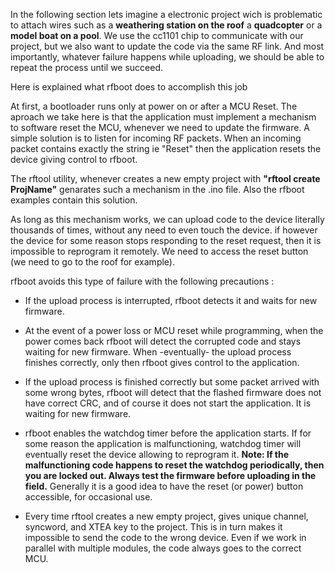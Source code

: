 In the following section lets imagine a electronic project wich is problematic
to attach wires such as a **weathering station on the roof** a **quadcopter**
or a **model boat on a pool**. We use the cc1101 chip
to communicate with our  project, but we also want to update the code via the same RF link.
And most importantly, whatever failure happens while uploading, we should be able to
repeat the process until we succeed.

Here is explained what rfboot does to accomplish this job

At first, a bootloader runs only at power on or after a MCU Reset. The aproach we take here is
that the application must implement a mechanism to software reset the MCU, whenever
we need to update the firmware. A simple solution is to listen for incoming RF packets.
When an incoming packet contains exactly the string ie "Reset" then the application resets
the device giving control to rfboot.

The rftool utility, whenever creates a new empty project with **"rftool create ProjName"**
genarates such a mechanism in the .ino file. Also the rfboot examples contain this solution.

As long as this mechanism works, we can upload code to the device literally thousands of
times, without any need to even touch the device. if however the device for some reason
stops responding to the reset request, then it is impossible to reprogram it remotely.
We need to access the reset button (we need to go to the roof for example).

rfboot avoids this type of failure with the following precautions :

- If the upload process is interrupted, rfboot detects it and waits for new firmware.

- At the event of a power loss or MCU reset while programming, when the power comes back rfboot
will detect the corrupted code and stays waiting for new firmware. When -eventually- the upload
process finishes correctly, only then rfboot gives control to the application.

- If the upload process is finished correctly but some packet arrived with some wrong bytes, rfboot
will detect that the flashed firmware does not have correct CRC, and of course it does not start the application.
It is waiting for new firmware.

- rfboot enables the watchdog timer before the application starts. If for some reason the
application is malfunctioning, watchdog timer will eventually reset the device allowing to reprogram it.
**Note: If the malfunctioning code happens to reset the watchdog periodically, then you are locked out.
Always test the firmware before uploading in the field.**
Generally it is a good idea to have the reset (or power) button accessible, for occasional use.

- Every time rftool creates a new empty project, gives unique channel, syncword, and XTEA
key to the project. This is in turn makes it impossible to send the code to the wrong device. 
Even if we work in parallel with multiple modules, the code always goes to the correct MCU.
